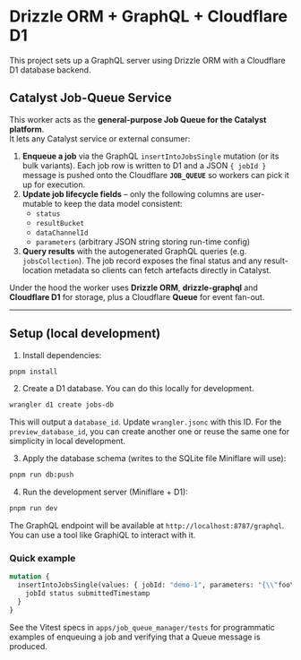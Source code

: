 # Drizzle ORM + GraphQL + Cloudflare D1

This project sets up a GraphQL server using Drizzle ORM with a Cloudflare D1 database backend.

## Catalyst Job-Queue Service

This worker acts as the **general-purpose Job Queue for the Catalyst platform**.  
It lets any Catalyst service or external consumer:

1. **Enqueue a job** via the GraphQL `insertIntoJobsSingle` mutation (or its bulk variants). Each job row is written to D1 and a JSON `{ jobId }` message is pushed onto the Cloudflare **`JOB_QUEUE`** so workers can pick it up for execution.
2. **Update job lifecycle fields** – only the following columns are user-mutable to keep the data model consistent:
    - `status`
    - `resultBucket`
    - `dataChannelId`
    - `parameters` (arbitrary JSON string storing run-time config)
3. **Query results** with the autogenerated GraphQL queries (e.g. `jobsCollection`). The job record exposes the final status and any result-location metadata so clients can fetch artefacts directly in Catalyst.

Under the hood the worker uses **Drizzle ORM**, **drizzle-graphql** and **Cloudflare D1** for storage, plus a Cloudflare **Queue** for event fan-out.

---

## Setup (local development)

1. Install dependencies:

```bash
pnpm install
```

2. Create a D1 database. You can do this locally for development.

```bash
wrangler d1 create jobs-db
```

This will output a `database_id`. Update `wrangler.jsonc` with this ID. For the `preview_database_id`, you can create another one or reuse the same one for simplicity in local development.

3. Apply the database schema (writes to the SQLite file Miniflare will use):

```bash
pnpm run db:push
```

4. Run the development server (Miniflare + D1):

```bash
pnpm run dev
```

The GraphQL endpoint will be available at `http://localhost:8787/graphql`. You can use a tool like GraphiQL to interact with it.

### Quick example

```graphql
mutation {
  insertIntoJobsSingle(values: { jobId: "demo-1", parameters: "{\\"foo\\":\\"bar\\"}" }) {
    jobId status submittedTimestamp
  }
}
```

See the Vitest specs in `apps/job_queue_manager/tests` for programmatic examples of enqueuing a job and verifying that a Queue message is produced.
